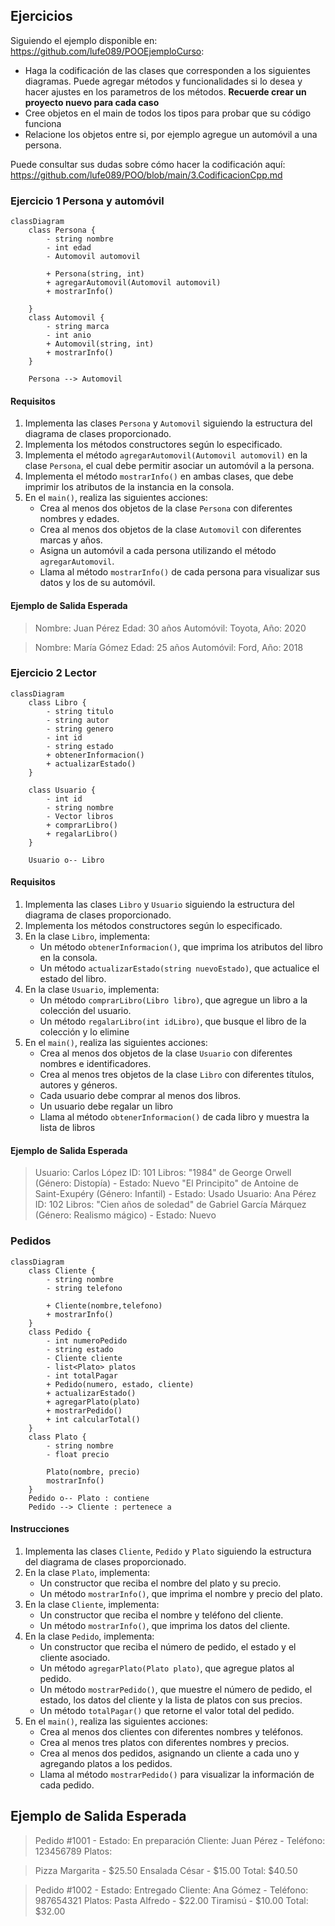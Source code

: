 ##  Ejercicios

Siguiendo el ejemplo disponible en: https://github.com/lufe089/POOEjemploCurso: 

* Haga la codificación de las clases que corresponden a los siguientes diagramas. Puede agregar métodos y funcionalidades si lo desea y hacer ajustes en los 
parametros de los métodos.  **Recuerde crear un proyecto nuevo para cada caso**
* Cree objetos en el main de todos los tipos para probar que su código funciona
* Relacione los objetos entre si, por ejemplo agregue un automóvil a una persona.  

Puede consultar sus dudas sobre cómo hacer la codificación aquí: https://github.com/lufe089/POO/blob/main/3.CodificacionCpp.md

### Ejercicio 1 Persona y automóvil
```mermaid
classDiagram
    class Persona {
        - string nombre
        - int edad
        - Automovil automovil

        + Persona(string, int)
        + agregarAutomovil(Automovil automovil)
        + mostrarInfo()

    } 
    class Automovil {
        - string marca
        - int anio
        + Automovil(string, int)
        + mostrarInfo()
    }

    Persona --> Automovil
```

#### **Requisitos**
1. Implementa las clases `Persona` y `Automovil` siguiendo la estructura del diagrama de clases proporcionado.
2. Implementa los métodos constructores según lo especificado.
3. Implementa el método `agregarAutomovil(Automovil automovil)` en la clase `Persona`, el cual debe permitir asociar un automóvil a la persona.
4. Implementa el método `mostrarInfo()` en ambas clases, que debe imprimir los atributos de la instancia en la consola.
5. En el `main()`, realiza las siguientes acciones:
   - Crea al menos dos objetos de la clase `Persona` con diferentes nombres y edades.
   - Crea al menos dos objetos de la clase `Automovil` con diferentes marcas y años.
   - Asigna un automóvil a cada persona utilizando el método `agregarAutomovil`.
   - Llama al método `mostrarInfo()` de cada persona para visualizar sus datos y los de su automóvil.

#### **Ejemplo de Salida Esperada**
>Nombre: Juan Pérez Edad: 30 años Automóvil: Toyota, Año: 2020

>Nombre: María Gómez Edad: 25 años Automóvil: Ford, Año: 2018

### Ejercicio 2 Lector
```mermaid
classDiagram
    class Libro {
        - string titulo
        - string autor
        - string genero
        - int id
        - string estado
        + obtenerInformacion()
        + actualizarEstado()
    }
    
    class Usuario {
        - int id
        - string nombre
        - Vector libros
        + comprarLibro()
        + regalarLibro() 
    }

    Usuario o-- Libro
```
#### **Requisitos**
1. Implementa las clases `Libro` y `Usuario` siguiendo la estructura del diagrama de clases proporcionado.
2. Implementa los métodos constructores según lo especificado.
3. En la clase `Libro`, implementa:
   - Un método `obtenerInformacion()`, que imprima los atributos del libro en la consola.
   - Un método `actualizarEstado(string nuevoEstado)`, que actualice el estado del libro.
4. En la clase `Usuario`, implementa:
   - Un método `comprarLibro(Libro libro)`, que agregue un libro a la colección del usuario.
   - Un método `regalarLibro(int idLibro)`, que busque el libro de la colección y lo elimine
5. En el `main()`, realiza las siguientes acciones:
   - Crea al menos dos objetos de la clase `Usuario` con diferentes nombres e identificadores.
   - Crea al menos tres objetos de la clase `Libro` con diferentes títulos, autores y géneros.
   - Cada usuario debe comprar al menos dos libros.
   - Un usuario debe regalar un libro
   - Llama al método `obtenerInformacion()` de cada libro y muestra la lista de libros

#### **Ejemplo de Salida Esperada**
>Usuario: Carlos López ID: 101 Libros:
"1984" de George Orwell (Género: Distopía) - Estado: Nuevo
"El Principito" de Antoine de Saint-Exupéry (Género: Infantil) - Estado: Usado
Usuario: Ana Pérez ID: 102 Libros:
"Cien años de soledad" de Gabriel García Márquez (Género: Realismo mágico) - Estado: Nuevo

### Pedidos
```mermaid
classDiagram
    class Cliente {
        - string nombre
        - string telefono

        + Cliente(nombre,telefono)
        + mostrarInfo()
    }
    class Pedido {
        - int numeroPedido
        - string estado
        - Cliente cliente
        - list<Plato> platos
        - int totalPagar
        + Pedido(numero, estado, cliente)
        + actualizarEstado()
        + agregarPlato(plato)
        + mostrarPedido()
        + int calcularTotal()
    }
    class Plato {
        - string nombre
        - float precio

        Plato(nombre, precio)
        mostrarInfo()
    }
    Pedido o-- Plato : contiene
    Pedido --> Cliente : pertenece a
```
#### Instrucciones
1. Implementa las clases `Cliente`, `Pedido` y `Plato` siguiendo la estructura del diagrama de clases proporcionado.
2. En la clase `Plato`, implementa:
   - Un constructor que reciba el nombre del plato y su precio.
   - Un método `mostrarInfo()`, que imprima el nombre y precio del plato.
3. En la clase `Cliente`, implementa:
   - Un constructor que reciba el nombre y teléfono del cliente.
   - Un método `mostrarInfo()`, que imprima los datos del cliente.
4. En la clase `Pedido`, implementa:
   - Un constructor que reciba el número de pedido, el estado y el cliente asociado.
   - Un método `agregarPlato(Plato plato)`, que agregue platos al pedido.
   - Un método `mostrarPedido()`, que muestre el número de pedido, el estado, los datos del cliente y la lista de platos con sus precios.
   - Un método `totalPagar()` que retorne el valor total del pedido.
5. En el `main()`, realiza las siguientes acciones:
   - Crea al menos dos clientes con diferentes nombres y teléfonos.
   - Crea al menos tres platos con diferentes nombres y precios.
   - Crea al menos dos pedidos, asignando un cliente a cada uno y agregando platos a los pedidos.
   - Llama al método `mostrarPedido()` para visualizar la información de cada pedido.

## **Ejemplo de Salida Esperada**
> Pedido #1001 - Estado: En preparación Cliente: Juan Pérez - Teléfono: 123456789 Platos:

> Pizza Margarita - $25.50
> Ensalada César - $15.00 Total: $40.50

> Pedido #1002 - Estado: Entregado Cliente: Ana Gómez - Teléfono: 987654321 Platos:
>Pasta Alfredo - $22.00
>Tiramisú - $10.00 Total: $32.00
